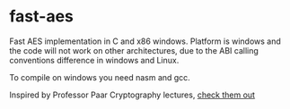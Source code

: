 # fast-aes
Fast AES implementation in C and x86 windows.
Platform is windows and the code will not work on other architectures, due to the ABI calling conventions difference in windows and Linux.

To compile on windows you need nasm and gcc.

Inspired by Professor Paar Cryptography lectures, [check them out](https://www.youtube.com/@introductiontocryptography4223)
